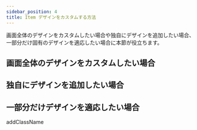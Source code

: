```yaml
---
sidebar_position: 4
title: Item デザインをカスタムする方法
---
```


画面全体のデザインをカスタムしたい場合や独自にデザインを追加したい場合、一部分だけ固有のデザインを適応したい場合に本節が役立ちます。

## 画面全体のデザインをカスタムしたい場合

## 独自にデザインを追加したい場合

## 一部分だけデザインを適応したい場合

addClassName
